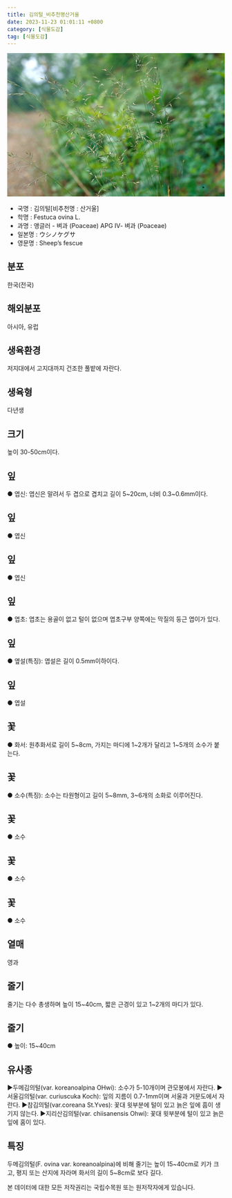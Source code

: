 ```yaml
---
title: 김의털_비추천명산거울
date: 2023-11-23 01:01:11 +0800
category: [식물도감]
tag: [식물도감]
---
```




![김의털[비추천명 : 산거울]](/assets/img/fileUpload/plants/basic/Gramineae/Festuca/14482/14482_1_th2.jpg)
- 국명 : 김의털[비추천명 : 산거울]
- 학명 : Festuca ovina L.
- 과명 : 앵글러 - 벼과 (Poaceae) APG Ⅳ- 벼과 (Poaceae)
- 일본명 : ウシノケグサ
- 영문명 : Sheep’s fescue


## 분포
한국(전국)
## 해외분포
아시아, 유럽
## 생육환경
저지대에서 고지대까지 건조한 풀밭에 자란다.
## 생육형
다년생
## 크기
높이 30-50cm이다.
## 잎
● 엽신: 엽신은 말려서 두 겹으로 겹치고 길이 5~20cm, 너비 0.3~0.6mm이다.
## 잎
● 엽신
## 잎
● 엽신
## 잎
● 엽초: 엽초는 용골이 없고 털이 없으며 엽초구부 양쪽에는 막질의 둥근 엽이가 있다.
## 잎
● 옆설(특징): 엽설은 길이 0.5mm이하이다.
## 잎
● 엽설
## 꽃
● 화서: 원추화서로 길이 5~8cm, 가지는 마디에 1~2개가 달리고 1~5개의 소수가 붙는다.
## 꽃
● 소수(특징): 소수는 타원형이고 길이 5~8mm, 3~6개의 소화로 이루어진다.
## 꽃
● 소수
## 꽃
● 소수
## 꽃
● 소수
## 열매
영과
## 줄기
줄기는 다수 총생하며 높이 15~40cm, 짧은 근경이 있고 1~2개의 마디가 있다.
## 줄기
● 높이: 15~40cm
## 유사종
▶두메김의털(var. koreanoalpina OHwi): 소수가 5-10개이며 관모봉에서 자란다. 
▶서울김의털(var. curiuscuka Koch): 잎의 지름이 0.7-1mm이며 서울과 거문도에서 자란다. 
▶참김의털(var.coreana St.Yves): 꽃대 윗부분에 털이 있고 늙은 잎에 흠이 생기지 않는다. 
▶지리산김의털(var. chiisanensis Ohwi): 꽃대 윗부분에 털이 있고 늙은 잎에 홈이 있다.
## 특징
두메김의털(F. ovina var. koreanoalpina)에 비해 줄기는 높이 15~40cm로 키가 크고, 평지 또는 산지에 자라며 화서의 길이 5~8cm로 보다 길다.






본 데이터에 대한 모든 저작권리는 국립수목원 또는 원저작자에게 있습니다.
